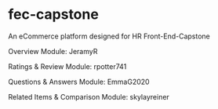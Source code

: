 # fec-capstone
An eCommerce platform designed for HR Front-End-Capstone

Overview Module: JeramyR

Ratings & Review Module: rpotter741

Questions & Answers Module: EmmaG2020

Related Items & Comparison Module: skylayreiner
